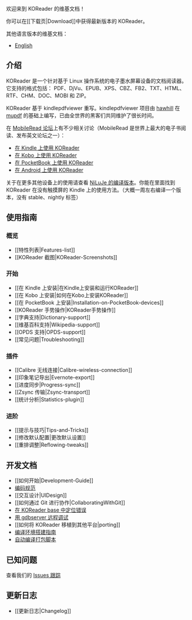 欢迎来到 KOReader 的维基文档！

你可以在[[下载页|Download]]中获得最新版本的 KOReader。

其他语言版本的维基文档：

* [English](https://github.com/koreader/koreader/wiki)

## 介绍 ##

KOReader 是一个针对基于 Linux 操作系统的电子墨水屏幕设备的文档阅读器。它支持的格式包括：
PDF、DjVu、EPUB、XPS、CBZ、FB2、TXT、HTML、RTF、CHM、DOC、MOBI 和 ZIP。

KOReader 基于 kindlepdfviewer 重写。kindlepdfviewer 项目由 [hawhill](http://www.mobileread.com/forums/member.php?u=86292) 在 [mupdf](http://www.mupdf.com/) 的基础上编写，已由全世界的黑客们共同维护了很长时间。

在 [MobileRead 论坛](http://www.mobileread.com/)上有不少相关讨论（MobileRead 是世界上最大的电子书阅读、发布英文论坛之一）：

* [在 Kindle 上使用 KOReader](http://www.mobileread.com/forums/showthread.php?t=209276)
* [在 Kobo 上使用 KOReader](http://www.mobileread.com/forums/showthread.php?t=216960)
* [在 PocketBook 上使用 KOReader](http://www.mobileread.com/forums/showthread.php?t=254659)
* [在 Android 上使用 KOReader](http://www.mobileread.com/forums/showthread.php?t=240617)

关于在更多其他设备上的使用请查看 [NiLuJe 的编译版本](http://www.mobileread.com/forums/showpost.php?p=2658945&postcount=2)。你能在里面找到 KOReader 在没有触摸屏的 Kindle 上的使用方法。（大概一周左右编译一个版本，没有 stable、nightly 标签）

## 使用指南 ##

### 概览 ###

* [[特性列表|Features-list]]
* [[KOReader 截图|KOReader-Screenshots]]

### 开始 ###

* [[在 Kindle 上安装|在Kindle上安装和运行KOReader]]
* [[在 Kobo 上安装|如何在Kobo上安装KOReader]]
* [[在 PocketBook 上安装|Installation-on-PocketBook-devices]]
* [[KOReader 手势操作|KOReader手势操作]]
* [[字典支持|Dictionary-support]]
* [[维基百科支持|Wikipedia-support]]
* [[OPDS 支持|OPDS-support]]
* [[常见问题|Troubleshooting]]

### 插件 ###

* [[Calibre 无线连接|Calibre-wireless-connection]]
* [[印象笔记导出|Evernote-export]]
* [[进度同步|Progress-sync]]
* [[Zsync 传输|Zsync-transport]]
* [[统计分析|Statistics-plugin]]

### 进阶 ###

* [[提示与技巧|Tips-and-Tricks]]
* [[修改默认配置|更改默认设置]]
* [[重排调整|Reflowing-tweaks]]

## 开发文档 ##

* [[如何开始|Development-Guide]]
* [编码规范](https://github.com/koreader/koreader-base/wiki/Coding-style)
* [[交互设计|UIDesign]]
* [[如何通过 Git 进行协作|CollaboratingWithGit]]
* [在 KOReader base 中定位错误](https://github.com/koreader/koreader-base/wiki/Bug-hunting-in-koreader-base)
* [用 gdbserver 远程调试](https://github.com/koreader/koreader-base/wiki/Remote-debugging-with-gdbserver)
* [[如何将 KOReader 移植到其他平台|porting]]
* [编译环境搭建指南]
* [自动编译打包脚本]

[编译环境搭建指南]:http://www.mobileread.com/forums/showpost.php?p=2227307&postcount=658
[自动编译打包脚本]:https://github.com/koreader/koreader-misc/tree/master/koreader-nightlybuild

## 已知问题 ##

查看我们的 [Issues 跟踪](https://github.com/koreader/koreader/issues?q=is%3Aopen)

## 更新日志 ##

* [[更新日志|Changelog]]
